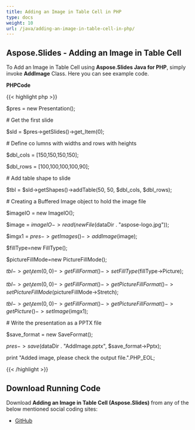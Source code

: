 ```yaml
---
title: Adding an Image in Table Cell in PHP
type: docs
weight: 10
url: /java/adding-an-image-in-table-cell-in-php/
---
```


## **Aspose.Slides - Adding an Image in Table Cell**
To Add an Image in Table Cell using **Aspose.Slides Java for PHP**, simply invoke **AddImage** Class. Here you can see example code.

**PHPCode**

{{< highlight php >}}

 $pres = new Presentation();

\# Get the first slide

$sld = $pres->getSlides()->get_Item(0);

\# Define co lumns with widths and rows with heights

$dbl_cols = [150,150,150,150];

$dbl_rows = [100,100,100,100,90];

\# Add table shape to slide

$tbl = $sld->getShapes()->addTable(50, 50, $dbl_cols, $dbl_rows);

\# Creating a Buffered Image object to hold the image file

$imageIO = new ImageIO();

$image = $imageIO->read(new File($dataDir . "aspose-logo.jpg"));

$imgx1 = $pres->getImages()->addImage($image);

$fillType=new FillType();

$pictureFillMode=new PictureFillMode();

$tbl->get_Item(0,0)->getFillFormat()->setFillType($fillType->Picture);

$tbl->get_Item(0,0)->getFillFormat()->getPictureFillFormat()->setPictureFillMode($pictureFillMode->Stretch);

$tbl->get_Item(0,0)->getFillFormat()->getPictureFillFormat()->getPicture()->setImage($imgx1);

\# Write the presentation as a PPTX file

$save_format = new SaveFormat();

$pres->save($dataDir . "AddImage.pptx", $save_format->Pptx);

print "Added image, please check the output file.".PHP_EOL;

{{< /highlight >}}
## **Download Running Code**
Download **Adding an Image in Table Cell (Aspose.Slides)** from any of the below mentioned social coding sites:

- [GitHub](https://github.com/aspose-slides/Aspose.Slides-for-Java/blob/master/Plugins/Aspose_Slides_Java_for_PHP/src/aspose/slides/WorkingWithTables/AddImage.php)
